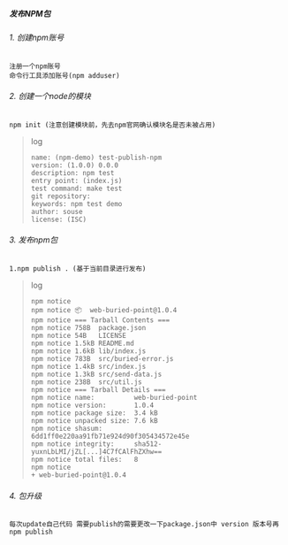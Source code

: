 ##### 发布NPM包

###### 1. 创建npm账号

```
注册一个npm账号
命令行工具添加账号(npm adduser)
```

###### 2. 创建一个node的模块

```
npm init (注意创建模块前，先去npm官网确认模块名是否未被占用)
```

> log
>
> ```
> name: (npm-demo) test-publish-npm
> version: (1.0.0) 0.0.0
> description: npm test
> entry point: (index.js) 
> test command: make test
> git repository: 
> keywords: npm test demo
> author: souse
> license: (ISC) 
> ```

###### 3. 发布npm包

```
1.npm publish . (基于当前目录进行发布)
```

> log
>
> ```
> npm notice
> npm notice 📦  web-buried-point@1.0.4
> npm notice === Tarball Contents ===
> npm notice 758B  package.json
> npm notice 54B   LICENSE
> npm notice 1.5kB README.md
> npm notice 1.6kB lib/index.js
> npm notice 783B  src/buried-error.js
> npm notice 1.4kB src/index.js
> npm notice 1.3kB src/send-data.js
> npm notice 238B  src/util.js
> npm notice === Tarball Details ===
> npm notice name:          web-buried-point
> npm notice version:       1.0.4
> npm notice package size:  3.4 kB
> npm notice unpacked size: 7.6 kB
> npm notice shasum:        6dd1ff0e220aa91fb71e924d90f305434572e45e
> npm notice integrity:     sha512-yuxnLbLMI/jZL[...]4C7fCAlFhZXhw==
> npm notice total files:   8
> npm notice
> + web-buried-point@1.0.4
> ```

###### 4. 包升级

```
每次update自己代码 需要publish的需要更改一下package.json中 version 版本号再 npm publish
```
